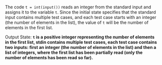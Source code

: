 The code `t = int(input())` reads an integer from the standard input and assigns it to the variable `t`. Since the initial state specifies that the standard input contains multiple test cases, and each test case starts with an integer (the number of elements in the list), the value of `t` will be the number of elements in the first list.

Output State: **`t` is a positive integer representing the number of elements in the first list, stdin contains multiple test cases, each test case contains two inputs: first an integer (the number of elements in the list) and then a list of integers, where the first list has been partially read (only the number of elements has been read so far).**